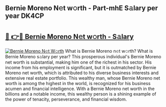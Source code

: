 ## Bernie Moreno N𝚎t w𝚘rth - Part-mhE S𝚊lary per year DK4CP

# <h2><a href="http://gc1hpud.nevu.top/?p=Bernie+Moreno">🔗 👉🔴 Bernie Moreno N𝚎t w𝚘rth - S𝚊lary</a></h2>

[![Bernie Moreno N𝚎t W𝚘rth](https://i.imgur.com/Oavwk0R.jpeg)](http://gc1hpud.nevu.top/?p=Bernie+Moreno)
What is Bernie Moreno n𝚎t w𝚘rth? What is Bernie Moreno s𝚊lary per year?
This prosperous individual's Bernie Moreno net worth is substantial, making him one of the richest in his sector. His income from his employment is significant, but it is outmatched by Bernie Moreno net worth, which is attributed to his diverse business interests and extensive real estate portfolio. This wealthy man, whose Bernie Moreno net worth is among the highest in the world, is recognized for his business acumen and financial intelligence. With a Bernie Moreno net worth in the billions and a notable income, this wealthy person is a shining example of the power of tenacity, perseverance, and financial wisdom.
